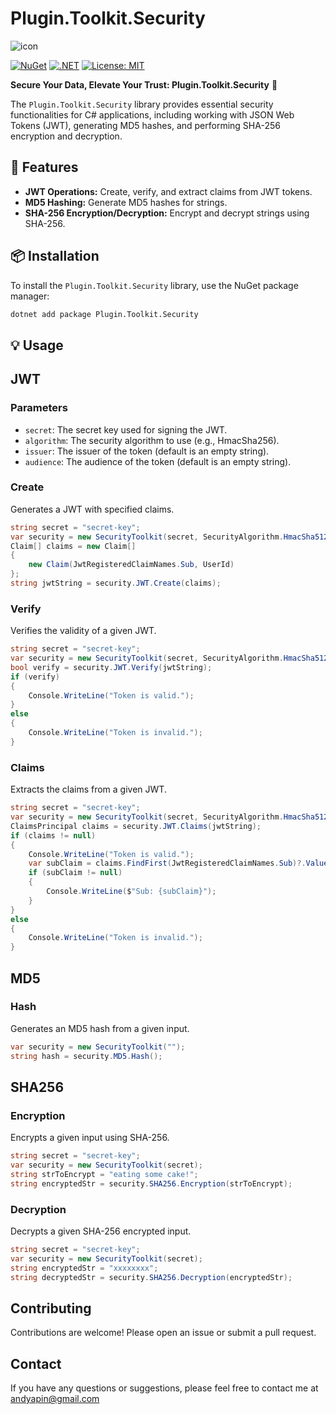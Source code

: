# Plugin.Toolkit.Security

![icon](https://handityo.my.id/icon_nuget.png)

[![NuGet](https://img.shields.io/nuget/v/Plugin.Toolkit.Security)](https://www.nuget.org/packages/Plugin.Toolkit.Security) 
[![.NET](https://img.shields.io/badge/.NET%208.0-512BD4?style=flat&logo=dotnet&label=.NET%20Core)](https://dotnet.microsoft.com/en-us/apps/maui)
[![License: MIT](https://img.shields.io/badge/License-MIT-yellow.svg)](https://opensource.org/licenses/MIT)


**Secure Your Data, Elevate Your Trust: Plugin.Toolkit.Security** 🚀

The `Plugin.Toolkit.Security` library provides essential security functionalities for C# applications, including working with JSON Web Tokens (JWT), generating MD5 hashes, and performing SHA-256 encryption and decryption.

## 🚀 Features

- **JWT Operations:** Create, verify, and extract claims from JWT tokens.
- **MD5 Hashing:** Generate MD5 hashes for strings.
- **SHA-256 Encryption/Decryption:** Encrypt and decrypt strings using SHA-256.

## 📦 Installation

To install the `Plugin.Toolkit.Security` library, use the NuGet package manager:

```sh
dotnet add package Plugin.Toolkit.Security
```

## 💡 Usage

## **JWT**

### **Parameters**
- `secret`: The secret key used for signing the JWT.
- `algorithm`: The security algorithm to use (e.g., HmacSha256).
- `issuer`: The issuer of the token (default is an empty string).
- `audience`: The audience of the token (default is an empty string).

### **Create**
Generates a JWT with specified claims.
```csharp
string secret = "secret-key";
var security = new SecurityToolkit(secret, SecurityAlgorithm.HmacSha512);
Claim[] claims = new Claim[]
{
    new Claim(JwtRegisteredClaimNames.Sub, UserId)
};
string jwtString = security.JWT.Create(claims);
```

### **Verify**
Verifies the validity of a given JWT.
```csharp
string secret = "secret-key";
var security = new SecurityToolkit(secret, SecurityAlgorithm.HmacSha512);
bool verify = security.JWT.Verify(jwtString);
if (verify)
{
    Console.WriteLine("Token is valid.");
}
else
{
    Console.WriteLine("Token is invalid.");
}
```

### **Claims**
Extracts the claims from a given JWT.
```csharp
string secret = "secret-key";
var security = new SecurityToolkit(secret, SecurityAlgorithm.HmacSha512);
ClaimsPrincipal claims = security.JWT.Claims(jwtString);
if (claims != null)
{
    Console.WriteLine("Token is valid.");
    var subClaim = claims.FindFirst(JwtRegisteredClaimNames.Sub)?.Value;
    if (subClaim != null)
    {
        Console.WriteLine($"Sub: {subClaim}");
    }
}
else
{
    Console.WriteLine("Token is invalid.");
}
```

## **MD5**

### **Hash**
Generates an MD5 hash from a given input.
```csharp
var security = new SecurityToolkit("");
string hash = security.MD5.Hash();
```

## **SHA256**

### **Encryption**
Encrypts a given input using SHA-256.
```csharp
string secret = "secret-key";
var security = new SecurityToolkit(secret);
string strToEncrypt = "eating some cake!";
string encryptedStr = security.SHA256.Encryption(strToEncrypt);
```

### **Decryption**
Decrypts a given SHA-256 encrypted input.
```csharp
string secret = "secret-key";
var security = new SecurityToolkit(secret);
string encryptedStr = "xxxxxxxx";
string decryptedStr = security.SHA256.Decryption(encryptedStr);
```

## Contributing
Contributions are welcome! Please open an issue or submit a pull request.

## Contact
If you have any questions or suggestions, please feel free to contact me at andyapin@gmail.com